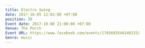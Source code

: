 ```yaml
---
title: Electro Swing
date: 2017-10-05 12:02:00 +07:00
position: 39
Event date: 2017-10-08 21:00:00 +07:00
Venue: The Porch
Event URL: https://www.facebook.com/events/1765683540140233/
Genre: music
---
```


